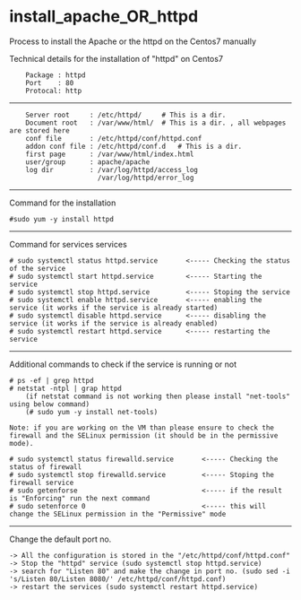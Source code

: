 # install_apache_OR_httpd
Process to install the Apache or the httpd on the Centos7 manually

Technical details for the installation of "httpd" on Centos7

        Package : httpd
        Port    : 80
        Protocal: http
--------------------------------------------------------------

        Server root     : /etc/httpd/     # This is a dir.
        Document root   : /var/www/html/  # This is a dir. , all webpages are stored here
        conf file       : /etc/httpd/conf/httpd.conf
        addon conf file : /etc/httpd/conf.d   # This is a dir.
        first page      : /var/www/html/index.html
        user/group      : apache/apache
        log dir         : /var/log/httpd/access_log
                          /var/log/httpd/error_log
---------------------------------------------------------------

Command for the installation

	#sudo yum -y install httpd
---------------------------------------------------------------

Command for services services

	# sudo systemctl status httpd.service		<----- Checking the status of the service
	# sudo systemctl start httpd.service		<----- Starting the service
	# sudo systemctl stop httpd.service			<----- Stoping the service
	# sudo systemctl enable httpd.service		<----- enabling the service (it works if the service is already started)
	# sudo systemctl disable httpd.service		<----- disabling the service (it works if the service is already enabled)
	# sudo systemctl restart httpd.service		<----- restarting the service
----------------------------------------------------------------

Additional commands to check if the service is running or not

	# ps -ef | grep httpd
	# netstat -ntpl | grap httpd
		(if netstat command is not working then please install "net-tools" using below command)
		(# sudo yum -y install net-tools)
		
	Note: if you are working on the VM than please ensure to check the firewall and the SELinux permission (it should be in the permissive mode).

	# sudo systemctl status firewalld.service		<----- Checking the status of firewall
	# sudo systemctl stop firewalld.service			<----- Stoping the firewall service
	# sudo getenforse								<----- if the result is "Enforcing" run the next command
	# sudo setenforce 0								<----- this will change the SELinux permission in the "Permissive" mode
--------------------------------------------------------------------

Change the default port no.

	-> All the configuration is stored in the "/etc/httpd/conf/httpd.conf"
	-> Stop the "httpd" service (sudo systemctl stop httpd.service)
	-> search for "Listen 80" and make the change in port no. (sudo sed -i 's/Listen 80/Listen 8080/' /etc/httpd/conf/httpd.conf)
	-> restart the services (sudo systemctl restart httpd.service)
	
